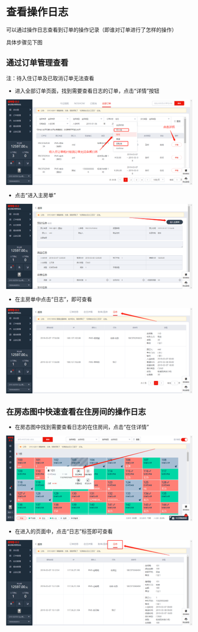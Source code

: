 # 查看操作日志

可以通过操作日志查看到订单的操作记录（即谁对订单进行了怎样的操作）

具体步骤见下图

## 通过订单管理查看

注：待入住订单及已取消订单无法查看

* 进入全部订单页面，找到需要查看日志的订单，点击“详情”按钮

![](../.gitbook/assets/image%20%28237%29.png)

* 点击“进入主房单”

![](../.gitbook/assets/image%20%28455%29.png)

* 在主房单中点击“日志”，即可查看

![](../.gitbook/assets/image%20%2826%29.png)

## 在房态图中快速查看在住房间的操作日志

* 在房态图中找到需要查看日志的在住房间，点击“在住详情”

![](../.gitbook/assets/image%20%28447%29.png)

* 在进入的页面中，点击“日志”标签即可查看

![](../.gitbook/assets/image%20%28254%29.png)

